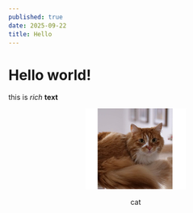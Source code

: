```yaml
---
published: true
date: 2025-09-22
title: Hello
---
```

# Hello world!

this is _rich_ **text**

<p style="text-align: center"><img src="/public/media/crop.png" alt="cat"></p><p style="text-align: center">cat</p>